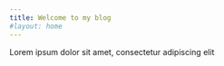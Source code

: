 ```yaml
---
title: Welcome to my blog
#layout: home
---
```


Lorem ipsum dolor sit amet, consectetur adipiscing elit
